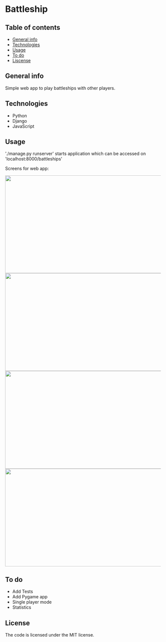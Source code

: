 # Battleship

## Table of contents
* [General info](#general-info)
* [Technologies](#technologies)
* [Usage](#Usage)
* [To do](#todo)
* [Liscense](#License)


## General info

Simple web app to play battleships with other players.

## Technologies

* Python
* Django
* JavaScript
  

## Usage 

'./manage.py runserver' starts application which can be accessed on 'localhost:8000/battleships'

Screens for web app:

<img src="https://raw.github.com/MaciejSurowiec/battleship/master/examples/main.png" width=620 height=315>

<img src="https://raw.github.com/MaciejSurowiec/battleship/master/examples/preparation1.png" width=620 height=315>

<img src="https://raw.github.com/MaciejSurowiec/battleship/master/examples/preparation2.png" width=620 height=315>

<img src="https://raw.github.com/MaciejSurowiec/battleship/master/examples/game.png" width=620 height=315>


## To do

* Add Tests
* Add Pygame app
* Single player mode
* Statistics

## License
The code is licensed under the MIT license.
